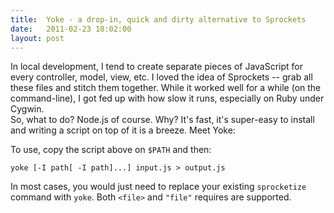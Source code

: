 ```yaml
---
title:  Yoke - a drop-in, quick and dirty alternative to Sprockets
date:   2011-02-23 18:02:00
layout: post
---
```


In local development, I tend to create separate pieces of JavaScript for every controller, model, view, etc. I loved the idea of Sprockets -- grab all these files and stitch them together. While it worked well for a while (on the command-line), I got fed up with how slow it runs, especially on Ruby under Cygwin.  
So, what to do? Node.js of course. Why? It's fast, it's super-easy to install and writing a script on top of it is a breeze. Meet Yoke:

<script src="https://gist.github.com/840581.js"></script>

To use, copy the script above on `$PATH` and then:

    yoke [-I path[ -I path]...] input.js > output.js

In most cases, you would just need to replace your existing `sprocketize` command with `yoke`. Both `<file>` and `"file"` requires are supported.
